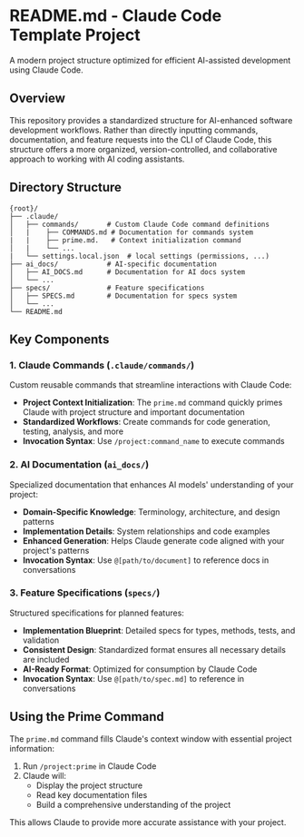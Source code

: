 # README.md - Claude Code Template Project

A modern project structure optimized for efficient AI-assisted development using Claude Code.

## Overview

This repository provides a standardized structure for AI-enhanced software development workflows. Rather than directly inputting commands, documentation, and feature requests into the CLI of Claude Code, this structure offers a more organized, version-controlled, and collaborative approach to working with AI coding assistants.

## Directory Structure

```
{root}/
├── .claude/
│   ├── commands/       # Custom Claude Code command definitions
│   |    ├── COMMANDS.md # Documentation for commands system
|   |    ├── prime.md.   # Context initialization command
│   |    └── ...
|   └── settings.local.json  # local settings (permissions, ...)
├── ai_docs/            # AI-specific documentation
│   ├── AI_DOCS.md      # Documentation for AI docs system
│   └── ...
├── specs/              # Feature specifications
│   ├── SPECS.md        # Documentation for specs system
│   └── ...
└── README.md           
```

## Key Components

### 1. Claude Commands (`.claude/commands/`)

Custom reusable commands that streamline interactions with Claude Code:

- **Project Context Initialization**: The `prime.md` command quickly primes Claude with project structure and important documentation
- **Standardized Workflows**: Create commands for code generation, testing, analysis, and more
- **Invocation Syntax**: Use `/project:command_name` to execute commands

### 2. AI Documentation (`ai_docs/`)

Specialized documentation that enhances AI models' understanding of your project:

- **Domain-Specific Knowledge**: Terminology, architecture, and design patterns
- **Implementation Details**: System relationships and code examples
- **Enhanced Generation**: Helps Claude generate code aligned with your project's patterns
- **Invocation Syntax**: Use `@[path/to/document]` to reference docs in conversations

### 3. Feature Specifications (`specs/`)

Structured specifications for planned features:

- **Implementation Blueprint**: Detailed specs for types, methods, tests, and validation
- **Consistent Design**: Standardized format ensures all necessary details are included
- **AI-Ready Format**: Optimized for consumption by Claude Code
- **Invocation Syntax**: Use `@[path/to/spec.md]` to reference in conversations

## Using the Prime Command

The `prime.md` command fills Claude's context window with essential project information:

1. Run `/project:prime` in Claude Code
2. Claude will:
   - Display the project structure
   - Read key documentation files
   - Build a comprehensive understanding of the project

This allows Claude to provide more accurate assistance with your project.




